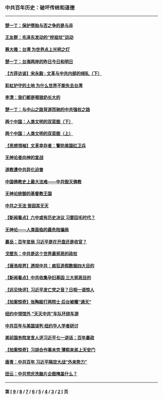 ### 中共百年历史：破坏传统和道德
---
#### [楚一丁：保护堕胎与否之争的是与非](../../pages/nf1176114/n13815642.md?11190430) 
#### [王友群：毛泽东发动的“挖祖坟”运动](../../pages/nf1176114/n13723639.md?11190430) 
#### [蔡大雅：台湾 为世界点上光明之灯](../../pages/nf1176114/n13531530.md?11190430) 
#### [楚一丁：台海两岸的昨日今日和明日](../../pages/nf1176114/n13531468.md?11190430) 
#### [【方菲访谈】宋永毅 : 文革与中共内部的倾轧（下）](../../pages/nf1176114/n13486836.md?11190430) 
#### [彩虹护守的土地 为什么世界不能失去台湾](../../pages/nf1176114/n13476849.md?11190430) 
#### [李清：我们都是喝狼奶长大的](../../pages/nf1176114/n13471478.md?11190430) 
#### [楚一丁：与中山之路背道而驰的中共强权之路](../../pages/nf1176114/n13437270.md?11190430) 
#### [两个中国：人类文明的双蓝图（下）](../../pages/nf1176114/n13423132.md?11190430) 
#### [两个中国：人类文明的双蓝图（上）](../../pages/nf1176114/n13422687.md?11190430) 
#### [【思想领袖】文革幸存者：警防美国红卫兵](../../pages/nf1176114/n13339289.md?11190430) 
#### [无神论者向神的宣战](../../pages/nf1176114/n13281535.md?11190430) 
#### [道教遭中共异化迫害](../../pages/nf1176114/n13281463.md?11190430) 
#### [中国佛教史上最大法难——中共毁灭佛教](../../pages/nf1176114/n13281397.md?11190430) 
#### [无神论统御的基督教王国](../../pages/nf1176114/n13281280.md?11190430) 
#### [中共之无法 皆因其无天](../../pages/nf1176114/n13281088.md?11190430) 
#### [【新闻看点】六中或有历史决议 习要回毛时代？](../../pages/nf1176114/n13222895.md?11190430) 
#### [无神论——人类面临的最危险骗局](../../pages/nf1176114/n13196137.md?11190430) 
#### [慕岳：百年变局 习近平是在开盘还是收官？](../../pages/nf1176114/n13206516.md?11190430) 
#### [戈壁东：中共是这个世界最邪恶的政权](../../pages/nf1176114/n13085641.md?11190430) 
#### [【唐浩视界】透视中共：疯狂造假数据四大目的](../../pages/nf1176114/n13080590.md?11190430) 
#### [【新闻看点】中共收集孕妇基因 三大邪恶目的](../../pages/nf1176114/n13077182.md?11190430) 
#### [【远见快评】习近平发亡党之音？日相一语惊人](../../pages/nf1176114/n13074809.md?11190430) 
#### [【拍案惊奇】张陶殴打两院士 后台被曝“通天”](../../pages/nf1176114/n13070496.md?11190430) 
#### [纽约中领馆外 “天灭中共”车队环绕车游](../../pages/nf1176114/n13070693.md?11190430) 
#### [中共百年与美国误判 纽约华人学者研讨](../../pages/nf1176114/n13067969.md?11190430) 
#### [美前国务院发言人评习近平七一讲话：百年暴政](../../pages/nf1176114/n13066986.md?11190430) 
#### [【拍案惊奇】习胡合作事未完 薄熙来弟上天安门](../../pages/nf1176114/n13065867.md?11190430) 
#### [唐青：中共百年 习近平隔空大战“外来势力”](../../pages/nf1176114/n13065976.md?11190430) 
#### [田云：中共党庆洗脑片企图掩盖什么？](../../pages/nf1176114/n13064395.md?11190430) 

---
#### 第 [ [9](./9.md?11190430) / [8](./8.md?11190430) / [7](./7.md?11190430) / [6](./6.md?11190430) / [5](./5.md?11190430) / [4](./4.md?11190430) / [3](./3.md?11190430) / [2](./2.md?11190430) ] 页
